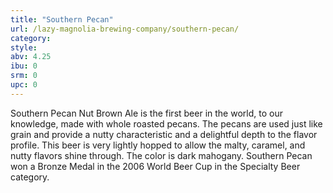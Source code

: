 ```yaml
---
title: "Southern Pecan"
url: /lazy-magnolia-brewing-company/southern-pecan/
category: 
style: 
abv: 4.25
ibu: 0
srm: 0
upc: 0
---
```

Southern Pecan Nut Brown Ale is the first beer in the world, to our knowledge, made with whole roasted pecans. The pecans are used just like grain and provide a nutty characteristic and a delightful depth to the flavor profile. This beer is very lightly hopped to allow the malty, caramel, and nutty flavors shine through. The color is dark mahogany. Southern Pecan won a Bronze Medal in the 2006 World Beer Cup in the Specialty Beer category.
